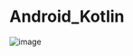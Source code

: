 # Android_Kotlin
![image](https://user-images.githubusercontent.com/99246249/218345239-4d2a7d55-974a-4910-814e-0bd78a6d3b4c.png)
